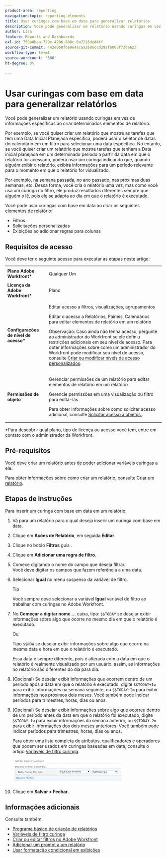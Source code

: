 ```yaml
---
product-area: reporting
navigation-topic: reporting-elements
title: Usar curingas com base em data para generalizar relatórios
description: Você pode generalizar um relatório usando curingas em vez de informações específicas ao criar determinados elementos de relatório.
author: Lisa
feature: Reports and Dashboards
exl-id: 759b0bea-729e-4206-808c-0a7216ded4ff
source-git-commit: 442e0b8fde9e4acaa2686ccd292fb003f72be623
workflow-type: tm+mt
source-wordcount: '686'
ht-degree: 0%

---
```


# Usar curingas com base em data para generalizar relatórios

Você pode generalizar um relatório usando curingas em vez de informações específicas ao criar determinados elementos de relatório.

Por exemplo, se você quiser criar um relatório que mostre as tarefas que têm uma Data Inicial Planejada específica, poderá usar o seletor de datas do calendário em um filtro para selecionar uma data específica. No entanto, se você quiser criar um relatório que mostre tarefas que tenham a Data inicial planejada em um determinado período a partir da data em que o relatório for acessado, poderá usar um curinga indicando que, quando alguém exibir o relatório, exibirá informações para um período relevante para o momento em que o relatório for visualizado.

Por exemplo, na semana passada, no ano passado, nas próximas duas semanas, etc. Dessa forma, você cria o relatório uma vez, mas como você usa um curinga no filtro, ele produz resultados diferentes sempre que alguém o lê, pois ele se adapta ao dia em que o relatório é executado.

Você pode usar curingas com base em data ao criar os seguintes elementos de relatório:

* Filtros
* Solicitações personalizadas
* Exibições ao adicionar regras para colunas

## Requisitos de acesso

Você deve ter o seguinte acesso para executar as etapas neste artigo:

<table style="table-layout:auto"> 
 <col> 
 <col> 
 <tbody> 
  <tr> 
   <td role="rowheader"><strong>Plano Adobe Workfront*</strong></td> 
   <td> <p>Qualquer Um</p> </td> 
  </tr> 
  <tr> 
   <td role="rowheader"><strong>Licença da Adobe Workfront*</strong></td> 
   <td> <p>Plano </p> </td> 
  </tr> 
  <tr> 
   <td role="rowheader"><strong>Configurações de nível de acesso*</strong></td> 
   <td> <p>Editar acesso a filtros, visualizações, agrupamentos</p> <p>Editar o acesso a Relatórios, Painéis, Calendários para editar elementos de relatório em um relatório</p> <p>Observação: Caso ainda não tenha acesso, pergunte ao administrador do Workfront se ele definiu restrições adicionais em seu nível de acesso. Para obter informações sobre como um administrador do Workfront pode modificar seu nível de acesso, consulte <a href="../../../administration-and-setup/add-users/configure-and-grant-access/create-modify-access-levels.md" class="MCXref xref">Criar ou modificar níveis de acesso personalizados</a>.</p> </td> 
  </tr> 
  <tr> 
   <td role="rowheader"><strong>Permissões de objeto</strong></td> 
   <td> <p>Gerenciar permissões de um relatório para editar elementos de relatório em um relatório</p> <p>Gerencie permissões em uma visualização ou filtro para editá-las</p> <p>Para obter informações sobre como solicitar acesso adicional, consulte <a href="../../../workfront-basics/grant-and-request-access-to-objects/request-access.md" class="MCXref xref">Solicitar acesso a objetos </a>.</p> </td> 
  </tr> 
 </tbody> 
</table>

&#42;Para descobrir qual plano, tipo de licença ou acesso você tem, entre em contato com o administrador da Workfront.

## Pré-requisitos

Você deve criar um relatório antes de poder adicionar variáveis curingas a ele.

Para obter informações sobre como criar um relatório, consulte [Criar um relatório](../../../reports-and-dashboards/reports/creating-and-managing-reports/create-report.md).

## Etapas de instruções

Para inserir um curinga com base em data em um relatório:

1. Vá para um relatório para o qual deseja inserir um curinga com base em data.
1. Clique em **Ações de Relatório**, em seguida **Editar**.

1. Clique no botão **Filtros** guia .
1. Clique em **Adicionar uma regra de filtro**.
1. Comece digitando o nome do campo que deseja filtrar.\
   Você deve digitar os campos que fazem referência a uma data.
1. Selecionar **Igual** no menu suspenso da variável de filtro.

   >[!TIP]
   >
   >Você sempre deve selecionar a variável **Igual** variável de filtro ao trabalhar com curingas no Adobe Workfront.

1. No **Começar a digitar nome ...** caixa, tipo: `$$TODAY` se desejar exibir informações sobre algo que ocorre no mesmo dia em que o relatório é executado.

   Ou

   Tipo `$$NOW` se desejar exibir informações sobre algo que ocorre na mesma data e hora em que o relatório é executado.

   Essa data é sempre diferente, pois é alterada com a data em que o relatório é realmente visualizado por um usuário. assim, as informações no relatório são diferentes do dia para dia.

1. (Opcional) Se desejar exibir informações que ocorrem dentro de um período após a data em que o relatório é executado, digite `$$TODAY+1w` para exibir informações na semana seguinte, ou `$$TODAY+2m` para exibir informações nos próximos dois meses. Você também pode indicar períodos para trimestres, horas, dias ou anos.
1. (Opcional) Se desejar exibir informações sobre algo que ocorreu dentro de um período antes da data em que o relatório foi executado, digite `$$TODAY-1w` para exibir informações da semana anterior, ou `$$TODAY-2m` para exibir informações dos dois meses anteriores. Você também pode indicar períodos para trimestres, horas, dias ou anos.

   Para obter uma lista completa de atributos, qualificadores e operadores que podem ser usados em curingas baseadas em data, consulte o artigo [Variáveis de filtro curinga](../../../reports-and-dashboards/reports/reporting-elements/understand-wildcard-filter-variables.md).

   ![](assets/video-date-based-wildcard-in-task-filter-350x81.png)

1. Clique em **Salvar + Fechar**.

## Informações adicionais

Consulte também:

* [Programa básico de criação de relatórios](https://one.workfront.com/s/basic-report-creation-program)
* [Variáveis de filtro curinga](../../../reports-and-dashboards/reports/reporting-elements/understand-wildcard-filter-variables.md)
* [Criar ou editar filtros no Adobe Workfront](../../../reports-and-dashboards/reports/reporting-elements/create-filters.md)
* [Adicionar um prompt a um relatório](../../../reports-and-dashboards/reports/creating-and-managing-reports/add-prompt-report.md)
* [Usar formatação condicional em exibições](../../../reports-and-dashboards/reports/reporting-elements/use-conditional-formatting-views.md)
